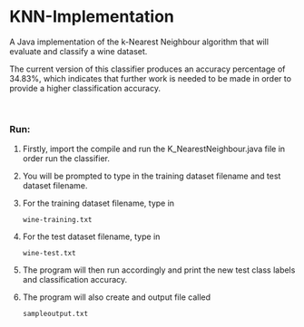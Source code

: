 # KNN-Implementation
A Java implementation of the k-Nearest Neighbour algorithm that will evaluate and classify a wine dataset.

The current version of this classifier produces an accuracy percentage of 34.83%, which indicates that further work is needed to be made in order to provide a higher classification accuracy. 

<br>

### Run:


1. Firstly, import the compile and run the K_NearestNeighbour.java file in order run the classifier.

2. You will be prompted to type in the training dataset filename and test dataset filename.

3. For the training dataset filename, type in       
        
    `wine-training.txt`

4. For the test dataset filename, type in          

    `wine-test.txt`

5. The program will then run accordingly and print the new test class labels and classification accuracy.

6. The program will also create and output file called      
   
   `sampleoutput.txt`
